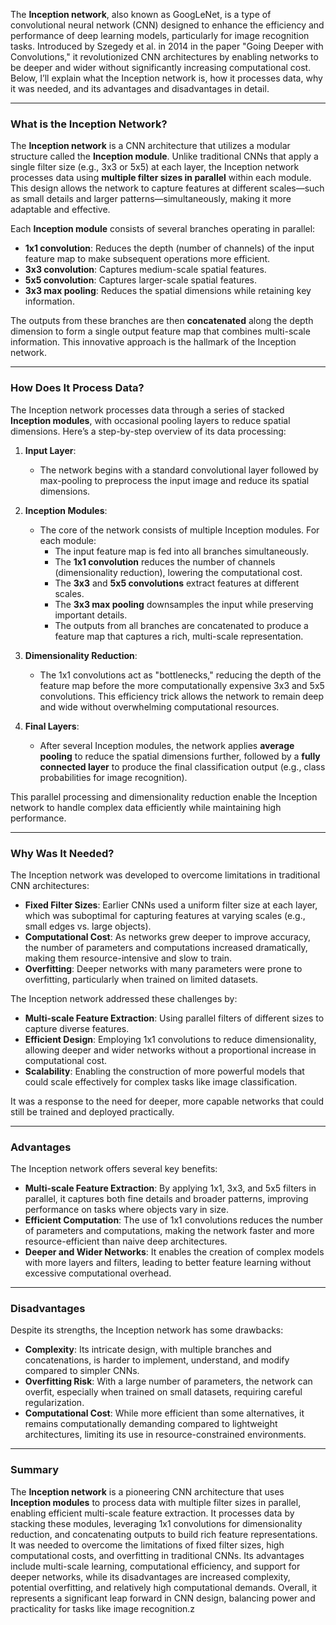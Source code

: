The **Inception network**, also known as GoogLeNet, is a type of convolutional neural network (CNN) designed to enhance the efficiency and performance of deep learning models, particularly for image recognition tasks. Introduced by Szegedy et al. in 2014 in the paper "Going Deeper with Convolutions," it revolutionized CNN architectures by enabling networks to be deeper and wider without significantly increasing computational cost. Below, I’ll explain what the Inception network is, how it processes data, why it was needed, and its advantages and disadvantages in detail.

---

### What is the Inception Network?
The **Inception network** is a CNN architecture that utilizes a modular structure called the **Inception module**. Unlike traditional CNNs that apply a single filter size (e.g., 3x3 or 5x5) at each layer, the Inception network processes data using **multiple filter sizes in parallel** within each module. This design allows the network to capture features at different scales—such as small details and larger patterns—simultaneously, making it more adaptable and effective.

Each **Inception module** consists of several branches operating in parallel:
- **1x1 convolution**: Reduces the depth (number of channels) of the input feature map to make subsequent operations more efficient.
- **3x3 convolution**: Captures medium-scale spatial features.
- **5x5 convolution**: Captures larger-scale spatial features.
- **3x3 max pooling**: Reduces the spatial dimensions while retaining key information.

The outputs from these branches are then **concatenated** along the depth dimension to form a single output feature map that combines multi-scale information. This innovative approach is the hallmark of the Inception network.

---

### How Does It Process Data?
The Inception network processes data through a series of stacked **Inception modules**, with occasional pooling layers to reduce spatial dimensions. Here’s a step-by-step overview of its data processing:

1. **Input Layer**:
   - The network begins with a standard convolutional layer followed by max-pooling to preprocess the input image and reduce its spatial dimensions.

2. **Inception Modules**:
   - The core of the network consists of multiple Inception modules. For each module:
     - The input feature map is fed into all branches simultaneously.
     - The **1x1 convolution** reduces the number of channels (dimensionality reduction), lowering the computational cost.
     - The **3x3** and **5x5 convolutions** extract features at different scales.
     - The **3x3 max pooling** downsamples the input while preserving important details.
     - The outputs from all branches are concatenated to produce a feature map that captures a rich, multi-scale representation.

3. **Dimensionality Reduction**:
   - The 1x1 convolutions act as "bottlenecks," reducing the depth of the feature map before the more computationally expensive 3x3 and 5x5 convolutions. This efficiency trick allows the network to remain deep and wide without overwhelming computational resources.

4. **Final Layers**:
   - After several Inception modules, the network applies **average pooling** to reduce the spatial dimensions further, followed by a **fully connected layer** to produce the final classification output (e.g., class probabilities for image recognition).

This parallel processing and dimensionality reduction enable the Inception network to handle complex data efficiently while maintaining high performance.

---

### Why Was It Needed?
The Inception network was developed to overcome limitations in traditional CNN architectures:
- **Fixed Filter Sizes**: Earlier CNNs used a uniform filter size at each layer, which was suboptimal for capturing features at varying scales (e.g., small edges vs. large objects).
- **Computational Cost**: As networks grew deeper to improve accuracy, the number of parameters and computations increased dramatically, making them resource-intensive and slow to train.
- **Overfitting**: Deeper networks with many parameters were prone to overfitting, particularly when trained on limited datasets.

The Inception network addressed these challenges by:
- **Multi-scale Feature Extraction**: Using parallel filters of different sizes to capture diverse features.
- **Efficient Design**: Employing 1x1 convolutions to reduce dimensionality, allowing deeper and wider networks without a proportional increase in computational cost.
- **Scalability**: Enabling the construction of more powerful models that could scale effectively for complex tasks like image classification.

It was a response to the need for deeper, more capable networks that could still be trained and deployed practically.

---

### Advantages
The Inception network offers several key benefits:
- **Multi-scale Feature Extraction**: By applying 1x1, 3x3, and 5x5 filters in parallel, it captures both fine details and broader patterns, improving performance on tasks where objects vary in size.
- **Efficient Computation**: The use of 1x1 convolutions reduces the number of parameters and computations, making the network faster and more resource-efficient than naive deep architectures.
- **Deeper and Wider Networks**: It enables the creation of complex models with more layers and filters, leading to better feature learning without excessive computational overhead.

---

### Disadvantages
Despite its strengths, the Inception network has some drawbacks:
- **Complexity**: Its intricate design, with multiple branches and concatenations, is harder to implement, understand, and modify compared to simpler CNNs.
- **Overfitting Risk**: With a large number of parameters, the network can overfit, especially when trained on small datasets, requiring careful regularization.
- **Computational Cost**: While more efficient than some alternatives, it remains computationally demanding compared to lightweight architectures, limiting its use in resource-constrained environments.

---

### Summary
The **Inception network** is a pioneering CNN architecture that uses **Inception modules** to process data with multiple filter sizes in parallel, enabling efficient multi-scale feature extraction. It processes data by stacking these modules, leveraging 1x1 convolutions for dimensionality reduction, and concatenating outputs to build rich feature representations. It was needed to overcome the limitations of fixed filter sizes, high computational costs, and overfitting in traditional CNNs. Its advantages include multi-scale learning, computational efficiency, and support for deeper networks, while its disadvantages are increased complexity, potential overfitting, and relatively high computational demands. Overall, it represents a significant leap forward in CNN design, balancing power and practicality for tasks like image recognition.z